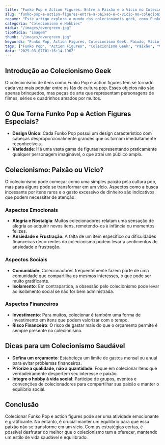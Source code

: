 ```yaml
---
title: "Funko Pop e Action Figures: Entre a Paixão e o Vício no Colecionismo Geek"
slug: "funko-pop-e-action-figures-entre-a-paixao-e-o-vicio-no-colecionismo-geek"
resumo: "Este artigo explora o mundo dos colecionáveis geek, como Funko Pop e action figures, discutindo se essa atividade pode ser considerada uma paixão saudável ou um vício. Abordamos os aspectos emocionais, sociais e financeiros do colecionismo, oferecendo insights para um hobby mais equilibrado."
categoria: "Colecionismo e Hobbies"
midia: "/images/evergreen.jpg"
tipoMidia: "imagem"
thumb: "/images/evergreen.jpg"
keywords: "Funko Pop, Action Figures, Colecionismo Geek, Paixão, Vício, Cultura Pop, Hobbies, Equilíbrio"
tags: ["Funko Pop", "Action Figures", "Colecionismo Geek", "Paixão", "Vício", "Cultura Pop", "Hobbies", "Equilíbrio"]
data: "2025-03-07T01:16:14.196Z"
---
```


## Introdução ao Colecionismo Geek
O colecionismo de itens como Funko Pop e action figures tem se tornado cada vez mais popular entre os fãs de cultura pop. Esses objetos não são apenas brinquedos, mas peças de arte que representam personagens de filmes, séries e quadrinhos amados por muitos.

## O Que Torna Funko Pop e Action Figures Especiais?
- **Design Único**: Cada Funko Pop possui um design característico com cabeças desproporcionalmente grandes que os tornam imediatamente reconhecíveis.
- **Variedade**: Há uma vasta gama de figuras representando praticamente qualquer personagem imaginável, o que atrai um público amplo.

## Colecionismo: Paixão ou Vício?
O colecionismo pode começar como uma simples paixão pela cultura pop, mas para alguns pode se transformar em um vício. Aspectos como a busca incessante por itens raros e o gasto excessivo de dinheiro são indicativos que podem necessitar de atenção.

### Aspectos Emocionais
- **Alegria e Nostalgia**: Muitos colecionadores relatam uma sensação de alegria ao adquirir novos itens, remetendo-os à infância ou momentos felizes.
- **Ansiedade e Frustração**: A falta de um item específico ou dificuldades financeiras decorrentes do colecionismo podem levar a sentimentos de ansiedade e frustração.

### Aspectos Sociais
- **Comunidade**: Colecionadores frequentemente fazem parte de uma comunidade que compartilha os mesmos interesses, o que pode ser muito gratificante.
- **Isolamento**: Em contrapartida, a obsessão pelo colecionismo pode levar ao isolamento social se não for bem administrada.

### Aspectos Financeiros
- **Investimento**: Para muitos, colecionar é também uma forma de investimento em itens que podem valorizar com o tempo.
- **Risco Financeiro**: O risco de gastar mais do que o orçamento permite é sempre presente no colecionismo.

## Dicas para um Colecionismo Saudável
- **Defina um orçamento**: Estabeleça um limite de gastos mensal ou anual para evitar problemas financeiros.
- **Priorize a qualidade, não a quantidade**: Foque em colecionar itens que verdadeiramente despertem seu interesse e paixão.
- **Integre o hobby à vida social**: Participe de grupos, eventos e convenções de colecionadores para compartilhar sua paixão e manter o equilíbrio social.

## Conclusão
Colecionar Funko Pop e action figures pode ser uma atividade emocionante e gratificante. No entanto, é crucial manter um equilíbrio para que essa paixão não se transforme em um vício. Com as estratégias certas, é possível desfrutar do melhor que o colecionismo tem a oferecer, mantendo um estilo de vida saudável e equilibrado.